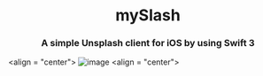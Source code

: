 <h1 align = "center"> mySlash </h1>  

<h3 align = "center"> A simple Unsplash client for iOS by using Swift 3 </h3>  

<align = "center"> ![image](https://github.com/hazdzz/mySplash/blob/master/mySplash_app_demo_video.gif) <align = "center">
